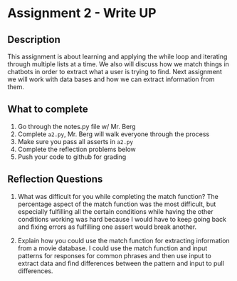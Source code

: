 # Assignment 2 - Write UP

## Description
This assignment is about learning and applying the while loop and iterating through multiple lists at a time.  We also will discuss how we match things in chatbots in order to extract what a user is trying to find.  Next assignment we will work with data bases and how we can extract information from them.

## What to complete
1. Go through the notes.py file w/ Mr. Berg
2. Complete `a2.py`, Mr. Berg will walk everyone through the process
3. Make sure you pass all asserts in `a2.py`
4. Complete the reflection problems below
5. Push your code to github for grading

## Reflection Questions
1. What was difficult for you while completing the match function?
The percentage aspect of the match function was the most difficult, but especially fulfilling all the certain conditions while having the other conditions working was hard because I would have to keep going back and fixing errors as fulfilling one assert would break another.


2. Explain how you could use the match function for extracting information from a movie database.
I could use the match function and input patterns for responses for common phrases and then use input to extract data and find differences between the pattern and input to pull differences.

